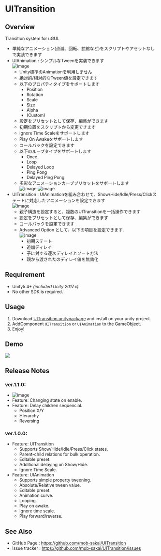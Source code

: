 UITransition
===

## Overview

Transition system for uGUI.

* 単純なアニメーション(点滅、回転、拡縮など)をスクリプトやアセットなしで実装できます
* UIAnimation : シンプルなTweenを実装できます  
![image](https://user-images.githubusercontent.com/12690315/32713109-198c3952-c88b-11e7-9593-ae68d5e95cda.png)
    * Unity標準のAnimationを利用しません
    * 絶対的/相対的なTween値を設定できます
    * 以下のプロパティタイプをサポートします
        * Position
        * Rotation
        * Scale
        * Size
        * Alpha
        * (Custom)
    * 設定をプリセットとして保存、編集ができます
    * 初期位置をスクリプトから変更できます
    * Ignore Time Scaleをサポートします
    * Play On Awakeをサポートします
    * コールバックを設定できます
    * 以下のループタイプをサポートします
        * Once
        * Loop
        * Delayed Loop
        * Ping Pong
        * Delayed Ping Pong
    * 多彩なアニメーションカーブプリセットをサポートします  
![image](https://user-images.githubusercontent.com/12690315/32712713-63be8874-c889-11e7-98dc-ed7526af8884.png)
![image](https://user-images.githubusercontent.com/12690315/32712797-cbe066e8-c889-11e7-8f51-f72594bce5a8.png)
* UITransition : UIAnimationを組み合わせて、Show/Hide/Idle/Press/Clickステートに対応したアニメーションを設定できます  
![image](https://user-images.githubusercontent.com/12690315/32712849-f228ccd2-c889-11e7-9427-31eda55ef2da.png)
    * 親子構造を設定すると、複数のUITransitionを一括操作できます
    * 設定をプリセットとして保存、編集ができます
    * コールバックを設定できます
    * Advanced Option として、以下の項目を設定できます.  
    ![image](https://user-images.githubusercontent.com/12690315/32935334-13e97c46-cbb3-11e7-899e-f370f7342333.png)
        * 初期ステート
        * 追加ディレイ
        * 子に対する逐次ディレイとソート方法
        * 親から渡されたのディレイ値を無効化



## Requirement

* Unity5.4+ *(included Unity 2017.x)*
* No other SDK is required.




## Usage

1. Download [UITransition.unitypackage](https://github.com/mob-sakai/UITransition/raw/develop/UITransition.unitypackage) and install on your unity project.
1. AddComponent `UITransition` or `UIAnimation` to the GameObject.
1. Enjoy!




## Demo

![](https://user-images.githubusercontent.com/12690315/32713085-f983ab4a-c88a-11e7-8492-cb7362365132.gif)




## Release Notes

### ver.1.1.0:
* ![image](https://user-images.githubusercontent.com/12690315/32935334-13e97c46-cbb3-11e7-899e-f370f7342333.png)
* Feature: Changing state on enable.
* Feature: Delay children sequencial.
    * Position X/Y
    * Hierarchy
    * Reversing

### ver.1.0.0:
* Feature: UITransition
    * Supports Show/Hide/Idle/Press/Click states.
    * Parent-child relations for bulk operation.
    * Editable preset.
    * Additional delaying on Show/Hide.
    * Ignore Time Scale.
* Feature: UIAnimation
    * Supports simple property tweening.
    * Absolute/Relative tween value.
    * Editable preset.
    * Animation curve.
    * Looping.
    * Play on awake.
    * Ignore time scale.
    * Play forward/reverse.




## See Also

* GitHub Page : https://github.com/mob-sakai/UITransition
* Issue tracker : https://github.com/mob-sakai/UITransition/issues